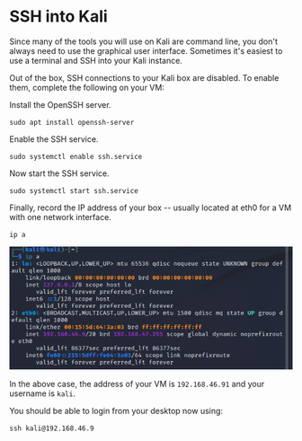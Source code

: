 # SSH into Kali

Since many of the tools you will use on Kali are command line, you don't always need to use the graphical user interface. Sometimes it's easiest to use a terminal and SSH into your Kali instance.

Out of the box, SSH connections to your Kali box are disabled. To enable them, complete the following on your VM:

Install the OpenSSH server.
```
sudo apt install openssh-server
```
Enable the SSH service.
```
sudo systemctl enable ssh.service 
```
Now start the SSH service.
```
sudo systemctl start ssh.service
```
Finally, record the IP address of your box -- usually located at eth0 for a VM with one network interface.
```
ip a
```
![image](ipaddr.png)

In the above case, the address of your VM is ```192.168.46.91``` and your username is ```kali```. 

You should be able to login from your desktop now using:
```
ssh kali@192.168.46.9
```